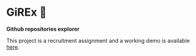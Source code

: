 # GiREx 🦖

**Github repositories explorer**

This project is a recruitment assignment and a working demo is available [here](https://mj91.github.io/girex/).
